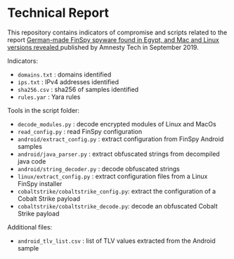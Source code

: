 # Technical Report

This repository contains indicators of compromise and scripts related to the report [German-made FinSpy spyware found in Egypt, and Mac and Linux versions revealed ](https://www.amnesty.org/en/latest/research/2020/09/german-made-finspy-spyware-found-in-egypt-and-mac-and-linux-versions-revealed/) published by Amnesty Tech in September 2019.

Indicators:

* `domains.txt` : domains identified
* `ips.txt` : IPv4 addresses identified
* `sha256.csv` : sha256 of samples identified
* `rules.yar` : Yara rules

Tools in the script folder:

* `decode_modules.py` : decode encrypted modules of Linux and MacOs
* `read_config.py` : read FinSpy configuration
* `android/extract_config.py` : extract configuration from FinSpy Android samples
* `android/java_parser.py` : extract obfuscated strings from decompiled java code
* `android/string_decoder.py` : decode obfuscated strings
* `linux/extract_config.py` : extract configuration files from a Linux FinSpy installer
* `cobaltstrike/cobaltstrike_config.py`: extract the configuration of a Cobalt Strike payload
* `cobaltstrike/cobaltstrike_decode.py`: decode an obfuscated Cobalt Strike payload

Additional files:

* `android_tlv_list.csv` : list of TLV values extracted from the Android sample

